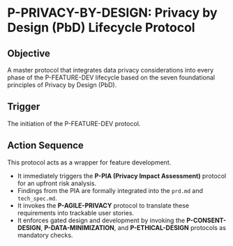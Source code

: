 # P-PRIVACY-BY-DESIGN: Privacy by Design (PbD) Lifecycle Protocol

## Objective
A master protocol that integrates data privacy considerations into every phase of the P-FEATURE-DEV lifecycle based on the seven foundational principles of Privacy by Design (PbD).

## Trigger
The initiation of the P-FEATURE-DEV protocol.

## Action Sequence
This protocol acts as a wrapper for feature development.

- It immediately triggers the **P-PIA (Privacy Impact Assessment)** protocol for an upfront risk analysis.
- Findings from the PIA are formally integrated into the `prd.md` and `tech_spec.md`.
- It invokes the **P-AGILE-PRIVACY** protocol to translate these requirements into trackable user stories.
- It enforces gated design and development by invoking the **P-CONSENT-DESIGN**, **P-DATA-MINIMIZATION**, and **P-ETHICAL-DESIGN** protocols as mandatory checks.